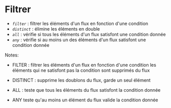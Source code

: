<!-- .slide: class="" -->

# Filtrer

- _`filter`_ : filtrer les éléments d'un flux en fonction d'une condition
- _`distinct`_ : élimine les éléments en double
- _`all`_ : vérifie si tous les éléments d'un flux satisfont une condition donnée
- _`any`_ : vérifie si au moins un des éléments d'un flux satisfont une condition donnée

Notes:

* FILTER : 
filtrer les éléments d'un flux en fonction d'une condition
les éléments qui ne satisfont pas la condition sont supprimés du flux

* DISTINCT : 
supprime les doublons du flux, garde un seul élément

* ALL : 
teste que tous les éléments du flux satisfont la condition donnée

* ANY
teste qu'au moins un élément du flux valide la condition donnée
